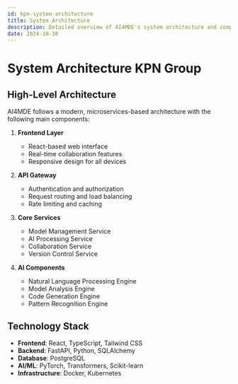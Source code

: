 ```yaml
---
id: kpn-system-architecture
title: System Architecture
description: Detailed overview of AI4MDE's system architecture and components
date: 2024-10-30
---
```


# System Architecture KPN Group

## High-Level Architecture

AI4MDE follows a modern, microservices-based architecture with the following main components:

1. **Frontend Layer**
   - React-based web interface
   - Real-time collaboration features
   - Responsive design for all devices

2. **API Gateway**
   - Authentication and authorization
   - Request routing and load balancing
   - Rate limiting and caching

3. **Core Services**
   - Model Management Service
   - AI Processing Service
   - Collaboration Service
   - Version Control Service

4. **AI Components**
   - Natural Language Processing Engine
   - Model Analysis Engine
   - Code Generation Engine
   - Pattern Recognition Engine

## Technology Stack

- **Frontend**: React, TypeScript, Tailwind CSS
- **Backend**: FastAPI, Python, SQLAlchemy
- **Database**: PostgreSQL
- **AI/ML**: PyTorch, Transformers, Scikit-learn
- **Infrastructure**: Docker, Kubernetes 